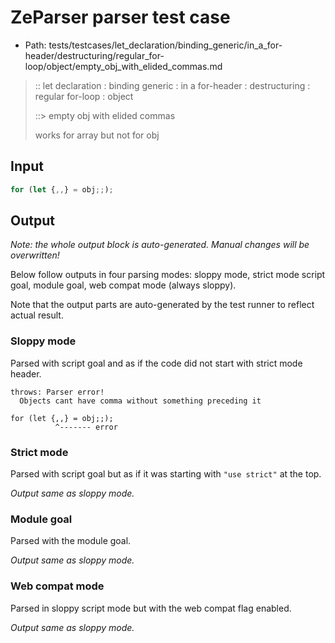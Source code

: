 # ZeParser parser test case

- Path: tests/testcases/let_declaration/binding_generic/in_a_for-header/destructuring/regular_for-loop/object/empty_obj_with_elided_commas.md

> :: let declaration : binding generic : in a for-header : destructuring : regular for-loop : object
>
> ::> empty obj with elided commas
>
> works for array but not for obj

## Input

`````js
for (let {,,} = obj;;);
`````

## Output

_Note: the whole output block is auto-generated. Manual changes will be overwritten!_

Below follow outputs in four parsing modes: sloppy mode, strict mode script goal, module goal, web compat mode (always sloppy).

Note that the output parts are auto-generated by the test runner to reflect actual result.

### Sloppy mode

Parsed with script goal and as if the code did not start with strict mode header.

`````
throws: Parser error!
  Objects cant have comma without something preceding it

for (let {,,} = obj;;);
          ^------- error
`````

### Strict mode

Parsed with script goal but as if it was starting with `"use strict"` at the top.

_Output same as sloppy mode._

### Module goal

Parsed with the module goal.

_Output same as sloppy mode._

### Web compat mode

Parsed in sloppy script mode but with the web compat flag enabled.

_Output same as sloppy mode._
